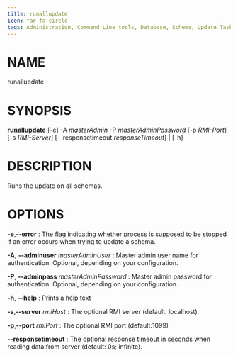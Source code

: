 ```yaml
---
title: runallupdate
icon: far fa-circle
tags: Administration, Command Line tools, Database, Schema, Update Task
---
```


# NAME

runallupdate

# SYNOPSIS

**runallupdate** [-e] -A *masterAdmin* -P *masterAdminPassword* [-p *RMI-Port*] [-s *RMI-Server*] [--responsetimeout
                    *responseTimeout*] | [-h]

# DESCRIPTION

Runs the update on all schemas.

# OPTIONS

**-e**,**--error**
: The flag indicating whether process is supposed to be stopped if an error occurs when trying to update a schema.

**-A**, **--adminuser** *masterAdminUser*
: Master admin user name for authentication. Optional, depending on your configuration.

**-P**, **--adminpass** *masterAdminPassword*
: Master admin password for authentication. Optional, depending on your configuration.

**-h**, **--help**
: Prints a help text

**-s**,**--server** *rmiHost*
: The optional RMI server (default: localhost)

**-p**,**--port** *rmiPort*
: The optional RMI port (default:1099)

**--responsetimeout**
: The optional response timeout in seconds when reading data from server (default: 0s; infinite).

